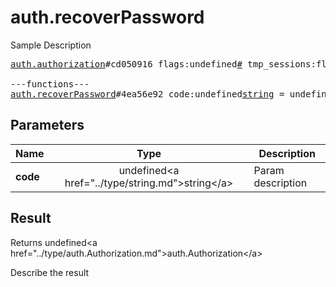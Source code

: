 # auth.recoverPassword

Sample Description

<pre>
<a href="../constructor/auth.authorization">auth.authorization</a>#cd050916 flags:undefined<a href="../type/#.md">#</a> tmp_sessions:flags.0?<a href="../type/int.md">int</a> user:undefined<a href="../type/User.md">User</a> = undefined<a href="../type/auth.Authorization.md">auth.Authorization</a>;

---functions---
<a href="../method/auth.recoverPassword.md">auth.recoverPassword</a>#4ea56e92 code:undefined<a href="../type/string.md">string</a> = undefined<a href="../type/auth.Authorization.md">auth.Authorization</a>;
</pre>

## Parameters

| Name | Type | Description |
|------|:----:|-------------|
| **code** | undefined&lt;a href=&#34;../type/string.md&#34;&gt;string&lt;/a&gt; | Param description |

## Result

Returns undefined&lt;a href=&#34;../type/auth.Authorization.md&#34;&gt;auth.Authorization&lt;/a&gt;

Describe the result

